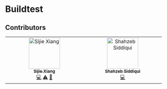 # Buildtest
## Contributors

<!-- ALL-CONTRIBUTORS-LIST:START - Do not remove or modify this section -->
<!-- prettier-ignore-start -->
<!-- markdownlint-disable -->
<table>
  <tbody>
    <tr>
      <td align="center" valign="top" width="14.28%"><a href="https://www.linkedin.com/in/cj-xiang/"><img src="https://avatars.githubusercontent.com/u/22202096?v=4?s=100" width="100px;" alt="Sijie Xiang"/><br /><sub><b>Sijie Xiang</b></sub></a><br /><a href="https://github.com/buildtesters/buildtest/commits?author=Xiangs18" title="Code">💻</a> <a href="https://github.com/buildtesters/buildtest/commits?author=Xiangs18" title="Tests">⚠️</a> <a href="https://github.com/buildtesters/buildtest/commits?author=Xiangs18" title="Documentation">📖</a></td>
      <td align="center" valign="top" width="14.28%"><a href="https://www.linkedin.com/in/shahzebmsiddiqui/"><img src="https://avatars.githubusercontent.com/u/12942230?v=4?s=100" width="100px;" alt="Shahzeb Siddiqui"/><br /><sub><b>Shahzeb Siddiqui</b></sub></a><br /><a href="https://github.com/buildtesters/buildtest/commits?author=shahzebsiddiqui" title="Code">💻</a></td>
    </tr>
  </tbody>
</table>

<!-- markdownlint-restore -->
<!-- prettier-ignore-end -->

<!-- ALL-CONTRIBUTORS-LIST:END -->